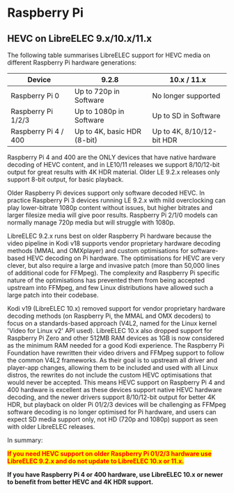 # Raspberry Pi

## HEVC on LibreELEC 9.x/10.x/11.x

The following table summarises LibreELEC support for HEVC media on different Raspberry Pi hardware generations:

| Device               | 9.2.8                       | 10.x / 11.x               |
| -------------------- | --------------------------- | ------------------------- |
| Raspberry Pi 0       | Up to 720p in Software      | No longer supported       |
| Raspberry Pi 1/2/3   | Up to 1080p in Software     | Up to SD in Software      |
| Raspberry Pi 4 / 400 | Up to 4K, basic HDR (8-bit) | Up to 4K, 8/10/12-bit HDR |

Raspberry Pi 4 and 400 are the ONLY devices that have native hardware decoding of HEVC content, and in LE10/11 releases we support 8/10/12-bit output for great results with 4K HDR material. Older LE 9.2.x releases only support 8-bit output, for basic playback.

Older Raspberry Pi devices support only software decoded HEVC. In practice Raspberry Pi 3 devices running LE 9.2.x with mild overclocking can play lower-bitrate 1080p content without issues, but higher bitrates and larger filesize media will give poor results. Raspberry Pi 2/1/0 models can normally manage 720p media but will struggle with 1080p.

LibreELEC 9.2.x runs best on older Raspberry Pi hardware because the video pipeline in Kodi v18 supports vendor proprietary hardware decoding methods (MMAL and OMXplayer) and custom optimisations for software-based HEVC decoding on Pi hardware. The optimisations for HEVC are very clever, but also require a large and invasive patch (more than 50,000 lines of additional code for FFMpeg). The complexity and Raspberry Pi specific nature of the optimisations has prevented them from being accepted upstream into FFMpeg, and few Linux distributions have allowed such a large patch into their codebase.

Kodi v19 (LibreELEC 10.x) removed support for vendor proprietary hardware decoding methods (on Raspberry Pi, the MMAL and OMX decoders) to focus on a standards-based approach (V4L2, named for the Linux kernel 'Video for Linux v2' API used). LibreELEC 10.x also dropped support for Raspberry Pi Zero and other 512MB RAM devices as 1GB is now considered as the minimum RAM needed for a good Kodi experience. The Raspberry Pi Foundation have rewritten their video drivers and FFMpeg support to follow the common V4L2 frameworks. As their goal is to upstream all driver and player-app changes, allowing them to be included and used with all Linux distros, the rewrites do not include the custom HEVC optimisations that would never be accepted. This means HEVC support on Raspberry Pi 4 and 400 hardware is excellent as these devices support native HEVC hardware decoding, and the newer drivers support 8/10/12-bit output for better 4K HDR, but playback on older Pi 01/2/3 devices will be challenging as FFMpeg software decoding is no longer optimised for Pi hardware, and users can expect SD media support only, not HD (720p and 1080p) support as seen with older LibreELEC releases.

In summary:

<mark style="color:red;">**If you need HEVC support on older Raspberry Pi 01/2/3 hardware use LibreELEC 9.2.x and do not update to LibreELEC 10.x or 11.x.**</mark>

**If you have Raspberry Pi 4 or 400 hardware, use LibreELEC 10.x or newer to benefit from better HEVC and 4K HDR support.**



